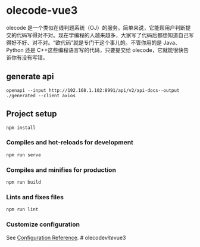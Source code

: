 # olecode-vue3
olecode 是一个类似在线判题系统（OJ）的服务。简单来说，它能帮用户判断提交的代码写得对不对。现在学编程的人越来越多，大家写了代码后都想知道自己写得好不好、对不对。“欧代码”就是专门干这个事儿的。不管你用的是 Java、Python 还是 C++这些编程语言写的代码，只要提交给 olecode，它就能很快告诉你有没有写错。

## generate api
```
openapi --input http://192.168.1.102:8991/api/v2/api-docs--output ./generated --client axios

```

## Project setup
```
npm install
```

### Compiles and hot-reloads for development
```
npm run serve
```

### Compiles and minifies for production
```
npm run build
```

### Lints and fixes files
```
npm run lint
```

### Customize configuration
See [Configuration Reference](https://cli.vuejs.org/config/).
#   o l e c o d e _ v i t e _ v u e 3  
 